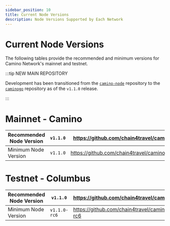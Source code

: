 ```yaml
---
sidebar_position: 10
title: Current Node Versions
description: Node Versions Supported by Each Network
---
```


# Current Node Versions

The following tables provide the recommended and minimum versions for Camino Network's mainnet and testnet.

:::tip NEW MAIN REPOSITORY

Development has been transitioned from the
[`camino-node`](https://github.com/chain4travel/camino-node) repository to the
[`caminogo`](https://github.com/chain4travel/caminogo) repository as of the `v1.1.0`
release.

:::

# Mainnet - Camino

| Recommended Node Version | `v1.1.0` | https://github.com/chain4travel/caminogo/releases/latest     |
| ------------------------ | -------- | ------------------------------------------------------------ |
| Minimum Node Version     | `v1.1.0` | https://github.com/chain4travel/caminogo/releases/tag/v1.1.0 |

# Testnet - Columbus

| Recommended Node Version | `v1.1.0`     | https://github.com/chain4travel/caminogo/releases/tag/v1.1.0     |
| ------------------------ | ------------ | ---------------------------------------------------------------- |
| Minimum Node Version     | `v1.1.0-rc6` | https://github.com/chain4travel/caminogo/releases/tag/v1.1.0-rc6 |
